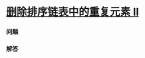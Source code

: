 # [删除排序链表中的重复元素 II](https://leetcode-cn.com/problems/remove-duplicates-from-sorted-list-ii)

### 问题



### 解答

```

```

